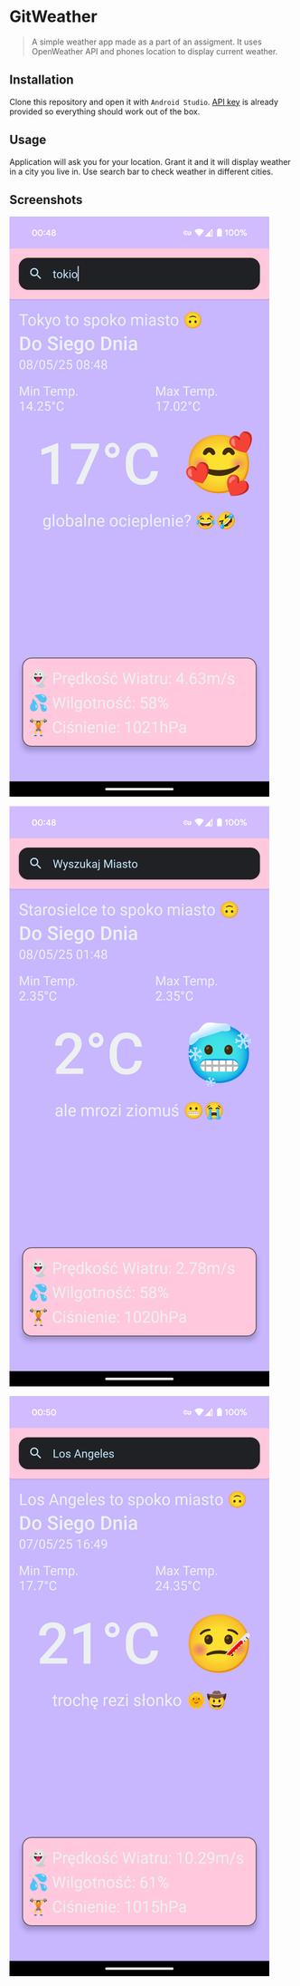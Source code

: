 # GitWeather
> A simple weather app made as a part of an assigment. It uses OpenWeather API and phones location to display current weather.

## Installation
Clone this repository and open it with `Android Studio`. [API key](https://gist.github.com/lalithabacies/c8f973dc6754384d6cade282b64a8cb1) is already provided so everything should work out of the box.

## Usage
Application will ask you for your location. Grant it and it will display weather in a city you live in. Use search bar to check weather in different cities.

## Screenshots
![Current Location](./assets/Screenshot_20250508-004856.png "Current Location")

![Search Tokyo](./assets/Screenshot_20250508-004849.png "Search Tokyo")

![Search Los Angeles](./assets/Screenshot_20250508-005000.png "Search Los Angeles")
